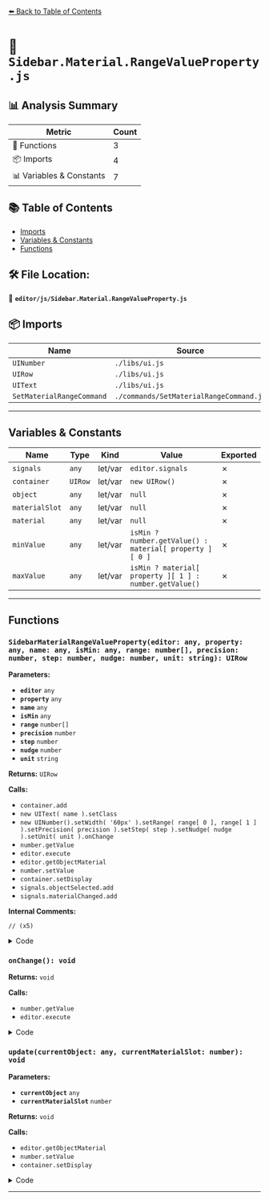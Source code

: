 [⬅️ Back to Table of Contents](../../index.md)

# 📄 `Sidebar.Material.RangeValueProperty.js`

## 📊 Analysis Summary

| Metric | Count |
|--------|-------|
| 🔧 Functions | 3 |
| 📦 Imports | 4 |
| 📊 Variables & Constants | 7 |

## 📚 Table of Contents

- [Imports](#imports)
- [Variables & Constants](#variables-constants)
- [Functions](#functions)

## 🛠️ File Location:
📂 **`editor/js/Sidebar.Material.RangeValueProperty.js`**

## 📦 Imports

| Name | Source |
|------|--------|
| `UINumber` | `./libs/ui.js` |
| `UIRow` | `./libs/ui.js` |
| `UIText` | `./libs/ui.js` |
| `SetMaterialRangeCommand` | `./commands/SetMaterialRangeCommand.js` |


---

## Variables & Constants

| Name | Type | Kind | Value | Exported |
|------|------|------|-------|----------|
| `signals` | `any` | let/var | `editor.signals` | ✗ |
| `container` | `UIRow` | let/var | `new UIRow()` | ✗ |
| `object` | `any` | let/var | `null` | ✗ |
| `materialSlot` | `any` | let/var | `null` | ✗ |
| `material` | `any` | let/var | `null` | ✗ |
| `minValue` | `any` | let/var | `isMin ? number.getValue() : material[ property ][ 0 ]` | ✗ |
| `maxValue` | `any` | let/var | `isMin ? material[ property ][ 1 ] : number.getValue()` | ✗ |


---

## Functions

### `SidebarMaterialRangeValueProperty(editor: any, property: any, name: any, isMin: any, range: number[], precision: number, step: number, nudge: number, unit: string): UIRow`

**Parameters:**

- **`editor`** `any`
- **`property`** `any`
- **`name`** `any`
- **`isMin`** `any`
- **`range`** `number[]`
- **`precision`** `number`
- **`step`** `number`
- **`nudge`** `number`
- **`unit`** `string`

**Returns:** `UIRow`

**Calls:**

- `container.add`
- `new UIText( name ).setClass`
- `new UINumber().setWidth( '60px' ).setRange( range[ 0 ], range[ 1 ] ).setPrecision( precision ).setStep( step ).setNudge( nudge ).setUnit( unit ).onChange`
- `number.getValue`
- `editor.execute`
- `editor.getObjectMaterial`
- `number.setValue`
- `container.setDisplay`
- `signals.objectSelected.add`
- `signals.materialChanged.add`

**Internal Comments:**
```
// (x5)
```

<details><summary>Code</summary>

```typescript
function SidebarMaterialRangeValueProperty( editor, property, name, isMin, range = [ - Infinity, Infinity ], precision = 2, step = 1, nudge = 0.01, unit = '' ) {

	const signals = editor.signals;

	const container = new UIRow();
	container.add( new UIText( name ).setClass( 'Label' ) );

	const number = new UINumber().setWidth( '60px' ).setRange( range[ 0 ], range[ 1 ] ).setPrecision( precision ).setStep( step ).setNudge( nudge ).setUnit( unit ).onChange( onChange );
	container.add( number );

	let object = null;
	let materialSlot = null;
	let material = null;

	function onChange() {

		if ( material[ property ][ isMin ? 0 : 1 ] !== number.getValue() ) {

			const minValue = isMin ? number.getValue() : material[ property ][ 0 ];
			const maxValue = isMin ? material[ property ][ 1 ] : number.getValue();

			editor.execute( new SetMaterialRangeCommand( editor, object, property, minValue, maxValue, materialSlot ) );

		}

	}

	function update( currentObject, currentMaterialSlot = 0 ) {

		object = currentObject;
		materialSlot = currentMaterialSlot;

		if ( object === null ) return;
		if ( object.material === undefined ) return;

		material = editor.getObjectMaterial( object, materialSlot );

		if ( property in material ) {

			number.setValue( material[ property ][ isMin ? 0 : 1 ] );
			container.setDisplay( '' );

		} else {

			container.setDisplay( 'none' );

		}

	}

	//

	signals.objectSelected.add( update );
	signals.materialChanged.add( update );

	return container;

}
```
</details>

### `onChange(): void`

**Returns:** `void`

**Calls:**

- `number.getValue`
- `editor.execute`

<details><summary>Code</summary>

```typescript
function onChange() {

		if ( material[ property ][ isMin ? 0 : 1 ] !== number.getValue() ) {

			const minValue = isMin ? number.getValue() : material[ property ][ 0 ];
			const maxValue = isMin ? material[ property ][ 1 ] : number.getValue();

			editor.execute( new SetMaterialRangeCommand( editor, object, property, minValue, maxValue, materialSlot ) );

		}

	}
```
</details>

### `update(currentObject: any, currentMaterialSlot: number): void`

**Parameters:**

- **`currentObject`** `any`
- **`currentMaterialSlot`** `number`

**Returns:** `void`

**Calls:**

- `editor.getObjectMaterial`
- `number.setValue`
- `container.setDisplay`

<details><summary>Code</summary>

```typescript
function update( currentObject, currentMaterialSlot = 0 ) {

		object = currentObject;
		materialSlot = currentMaterialSlot;

		if ( object === null ) return;
		if ( object.material === undefined ) return;

		material = editor.getObjectMaterial( object, materialSlot );

		if ( property in material ) {

			number.setValue( material[ property ][ isMin ? 0 : 1 ] );
			container.setDisplay( '' );

		} else {

			container.setDisplay( 'none' );

		}

	}
```
</details>


---